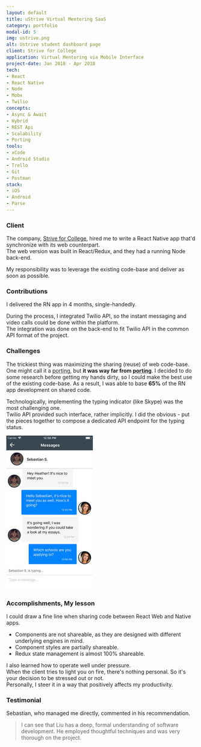 ```yaml
---
layout: default
title: uStrive Virtual Mentoring SaaS
category: portfolio
modal-id: 5
img: ustrive.png
alt: Ustrive student dashboard page
client: Strive for College
application: Virtual Mentoring via Mobile Interface
project-date: Jan 2018 - Apr 2018
tech:
- React
- React Native
- Node
- Mobx
- Twilio
concepts:
- Async & Await
- Hybrid
- REST Api
- Scalability
- Porting
tools:
- xCode
- Android Studio
- Trello
- Git
- Postman
stack:
- iOS
- Android
- Parse
---
```


### Client

The company, <a href="http://www.ustrive.com" target="_blank">Strive for College</a>, hired me to write a React Native app that'd synchronize with its web counterpart.  
The web version was built in React/Redux, and they had a running Node back-end.

My responsibility was to leverage the existing code-base and deliver as soon as possible.

### Contributions

I delivered the RN app in 4 months, single-handedly.

During the process, I integrated Twilio API, so the instant messaging and video calls could be done within the platform.  
The integration was done on the back-end to fit Twilio API in the common API format of the project.

### Challenges

The trickiest thing was maximizing the sharing (reuse) of web code-base.  
One might call it a <abbr title="process of adapting software in an environment for which was not originally written or intended to execute in">porting</abbr>, but **it was way far from <abbr title="process of adapting software in an environment for which was not originally written or intended to execute in">porting</abbr>**.
I decided to do some research before getting my hands dirty, so I could make the best use of the existing code-base. As a result, I was able to base **65%** of the RN app development on shared code.

Technologically, implementing the typing indicator (like Skype) was the most challenging one.  
Twilio API provided such interface, rather implicitly. I did the obvious - put the pieces together to compose a dedicated API endpoint for the typing status.

<img src="/img/portfolio/ustrive-mobile.jpg" alt="Messaging Screen on Ustrive App">

### Accomplishments, My lesson

I could draw a fine line when sharing code between React Web and Native apps.
- Components are not shareable, as they are designed with different underlying engines in mind.
- Component styles are partially shareable.
- Redux state management is almost 100% shareable.

I also learned how to operate well under pressure.  
When the client tries to light you on fire, there's nothing personal. So it's your decision to be stressed out or not.  
Personally, I steer it in a way that positively affects my productivity.

### Testimonial

Sebastian, who managed me directly, commented in his recommendation.
> I can see that Liu has a deep, formal understanding of software development. He employed thoughtful techniques and was very thorough on the project.
